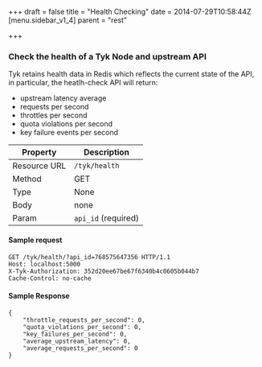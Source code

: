 +++
draft = false
title = "Health Checking"
date = 2014-07-29T10:58:44Z
[menu.sidebar_v1_4]
    parent = "rest"
    
+++

### Check the health of a Tyk Node and upstream API

Tyk retains health data in Redis which reflects the current state of the API, in particular, the heatlh-check API will return:

- upstream latency average
- requests per second 
- throttles per second
- quota violations per second
- key failure events per second


|   **Property**    |   **Description**     |
|   -----------     |   ---------------     |
|   Resource URL    |   `/tyk/health`       |
|   Method          |   GET                 |
|   Type            |   None                |
|   Body            |   none                |
|   Param           |   `api_id` (required) |


#### Sample request

    GET /tyk/health/?api_id=768575647356 HTTP/1.1
    Host: localhost:5000
    X-Tyk-Authorization: 352d20ee67be67f6340b4c0605b044b7
    Cache-Control: no-cache
    
#### Sample Response

    {
        "throttle_requests_per_second": 0,
        "quota_violations_per_second": 0,
        "key_failures_per_second": 0,
        "average_upstream_latency": 0,
        "average_requests_per_second": 0
    }
    
